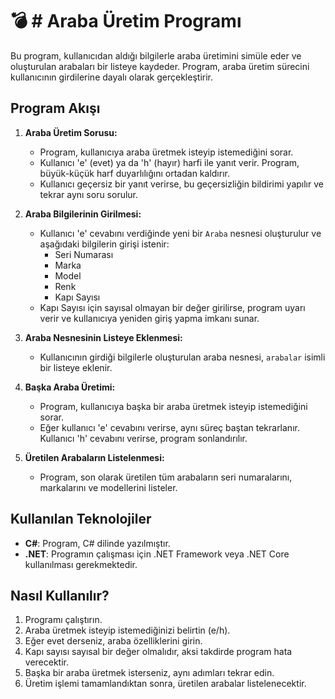 # 💣 # Araba Üretim Programı

Bu program, kullanıcıdan aldığı bilgilerle araba üretimini simüle eder ve oluşturulan arabaları bir listeye kaydeder. Program, araba üretim sürecini kullanıcının girdilerine dayalı olarak gerçekleştirir.

## Program Akışı

1. **Araba Üretim Sorusu:**
   - Program, kullanıcıya araba üretmek isteyip istemediğini sorar.
   - Kullanıcı 'e' (evet) ya da 'h' (hayır) harfi ile yanıt verir. Program, büyük-küçük harf duyarlılığını ortadan kaldırır.
   - Kullanıcı geçersiz bir yanıt verirse, bu geçersizliğin bildirimi yapılır ve tekrar aynı soru sorulur.

2. **Araba Bilgilerinin Girilmesi:**
   - Kullanıcı 'e' cevabını verdiğinde yeni bir `Araba` nesnesi oluşturulur ve aşağıdaki bilgilerin girişi istenir:
     - Seri Numarası
     - Marka
     - Model
     - Renk
     - Kapı Sayısı
   - Kapı Sayısı için sayısal olmayan bir değer girilirse, program uyarı verir ve kullanıcıya yeniden giriş yapma imkanı sunar.

3. **Araba Nesnesinin Listeye Eklenmesi:**
   - Kullanıcının girdiği bilgilerle oluşturulan araba nesnesi, `arabalar` isimli bir listeye eklenir.

4. **Başka Araba Üretimi:**
   - Program, kullanıcıya başka bir araba üretmek isteyip istemediğini sorar. 
   - Eğer kullanıcı 'e' cevabını verirse, aynı süreç baştan tekrarlanır. Kullanıcı 'h' cevabını verirse, program sonlandırılır.

5. **Üretilen Arabaların Listelenmesi:**
   - Program, son olarak üretilen tüm arabaların seri numaralarını, markalarını ve modellerini listeler.

## Kullanılan Teknolojiler

- **C#**: Program, C# dilinde yazılmıştır.
- **.NET**: Programın çalışması için .NET Framework veya .NET Core kullanılması gerekmektedir.

## Nasıl Kullanılır?

1. Programı çalıştırın.
2. Araba üretmek isteyip istemediğinizi belirtin (e/h).
3. Eğer evet derseniz, araba özelliklerini girin.
4. Kapı sayısı sayısal bir değer olmalıdır, aksi takdirde program hata verecektir.
5. Başka bir araba üretmek isterseniz, aynı adımları tekrar edin.
6. Üretim işlemi tamamlandıktan sonra, üretilen arabalar listelenecektir.
